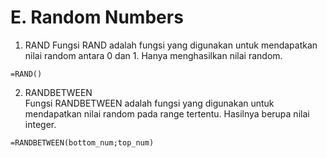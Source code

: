 # E. Random Numbers

1. RAND Fungsi RAND adalah fungsi yang digunakan untuk mendapatkan nilai random antara 0 dan 1. Hanya menghasilkan nilai random.

```text
=RAND()
```

2. RANDBETWEEN  
     Fungsi RANDBETWEEN adalah fungsi yang digunakan untuk mendapatkan nilai random pada range tertentu. Hasilnya berupa nilai integer.

```text
=RANDBETWEEN(bottom_num;top_num)
```

